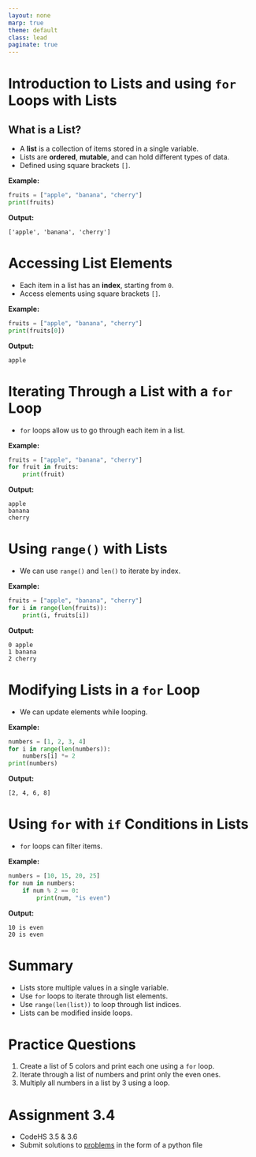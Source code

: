 ```yaml
---
layout: none
marp: true
theme: default
class: lead
paginate: true
---
```


<!-- headingDivider: 1 -->
<!-- backgroundColor: black -->
<!-- class: invert -->

# Introduction to Lists and using `for` Loops with Lists

## What is a List?
- A **list** is a collection of items stored in a single variable.
- Lists are **ordered**, **mutable**, and can hold different types of data.
- Defined using square brackets `[]`.

**Example:**
```python
fruits = ["apple", "banana", "cherry"]
print(fruits)
```
**Output:**
```text
['apple', 'banana', 'cherry']
```

# Accessing List Elements
- Each item in a list has an **index**, starting from `0`.
- Access elements using square brackets `[]`.

**Example:**
```python
fruits = ["apple", "banana", "cherry"]
print(fruits[0])
```
**Output:**
```text
apple
```

# Iterating Through a List with a `for` Loop
- `for` loops allow us to go through each item in a list.

**Example:**
```python
fruits = ["apple", "banana", "cherry"]
for fruit in fruits:
    print(fruit)
```
**Output:**
```text
apple
banana
cherry
```

# Using `range()` with Lists
- We can use `range()` and `len()` to iterate by index.

**Example:**
```python
fruits = ["apple", "banana", "cherry"]
for i in range(len(fruits)):
    print(i, fruits[i])
```
**Output:**
```text
0 apple
1 banana
2 cherry
```

# Modifying Lists in a `for` Loop
- We can update elements while looping.

**Example:**
```python
numbers = [1, 2, 3, 4]
for i in range(len(numbers)):
    numbers[i] *= 2
print(numbers)
```
**Output:**
```text
[2, 4, 6, 8]
```

# Using `for` with `if` Conditions in Lists
- `for` loops can filter items.

**Example:**
```python
numbers = [10, 15, 20, 25]
for num in numbers:
    if num % 2 == 0:
        print(num, "is even")
```
**Output:**
```text
10 is even
20 is even
```

# Summary
- Lists store multiple values in a single variable.
- Use `for` loops to iterate through list elements.
- Use `range(len(list))` to loop through list indices.
- Lists can be modified inside loops.

# Practice Questions
1. Create a list of 5 colors and print each one using a `for` loop.
2. Iterate through a list of numbers and print only the even ones.
3. Multiply all numbers in a list by 3 using a loop.

# Assignment 3.4

- CodeHS 3.5 & 3.6
- Submit solutions to [problems](./files/assignment_1_3_4.html) in the form of a python file
